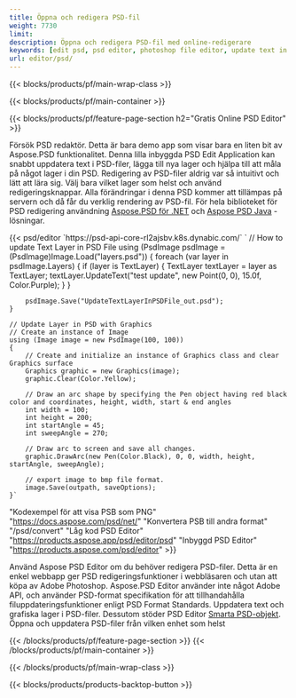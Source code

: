 ```yaml
---
title: Öppna och redigera PSD-fil
weight: 7730
limit: 
description: Öppna och redigera PSD-fil med online-redigerare
keywords: [edit psd, psd editor, photoshop file editor, update text in psd, update psd, open psd, update text in psd]
url: editor/psd/
---
```


{{< blocks/products/pf/main-wrap-class >}}

{{< blocks/products/pf/main-container >}}

{{< blocks/products/pf/feature-page-section h2="Gratis Online PSD Editor" >}}
<p>Försök PSD redaktör. Detta är bara demo app som visar bara en liten bit av Aspose.PSD funktionalitet. Denna lilla inbyggda PSD Edit Application kan snabbt uppdatera text i PSD-filer, lägga till nya lager och hjälpa till att måla på något lager i din PSD. Redigering av PSD-filer aldrig var så intuitivt och lätt att lära sig. Välj bara vilket lager som helst och använd redigeringsknappar. Alla förändringar i denna PSD kommer att tillämpas på servern och då får du verklig rendering av PSD-fil. För hela biblioteket för PSD redigering användning <a href="/psd/{{< lang-code >}}net">Aspose.PSD för .NET</a> och <a href="/psd/{{< lang-code >}}java">Aspose PSD Java</a> -lösningar. </p>
{{< psd/editor `https://psd-api-core-rl2ajsbv.k8s.dynabic.com/` 
`	// How to update Text Layer in PSD File
	using (PsdImage psdImage = (PsdImage)Image.Load("layers.psd"))
  	{
		foreach (var layer in psdImage.Layers)
		{
			if (layer is TextLayer)
			{
				TextLayer textLayer = layer as TextLayer;
				textLayer.UpdateText("test update", new Point(0, 0), 15.0f, Color.Purple);
			}
		}

		psdImage.Save("UpdateTextLayerInPSDFile_out.psd");
	}
	
	// Update Layer in PSD with Graphics
	// Create an instance of Image
	using (Image image = new PsdImage(100, 100))
	{
		// Create and initialize an instance of Graphics class and clear Graphics surface
		Graphics graphic = new Graphics(image);
		graphic.Clear(Color.Yellow);

		// Draw an arc shape by specifying the Pen object having red black color and coordinates, height, width, start & end angles                 
		int width = 100;
		int height = 200;
		int startAngle = 45;
		int sweepAngle = 270;

		// Draw arc to screen and save all changes.
		graphic.DrawArc(new Pen(Color.Black), 0, 0, width, height, startAngle, sweepAngle);

		// export image to bmp file format.
		image.Save(outpath, saveOptions);
	}` 
"Kodexempel för att visa PSB som PNG"  "https://docs.aspose.com/psd/net/" 
"Konvertera PSB till andra format"  "/psd/convert" 
"Låg kod PSD Editor" "https://products.aspose.app/psd/editor/psd" 
"Inbyggd PSD Editor" "https://products.aspose.com/psd/editor" >}}
<p>Använd Aspose PSD Editor om du behöver redigera PSD-filer. Detta är en enkel webbapp ger PSD redigeringsfunktioner i webbläsaren och utan att köpa av Adobe Photoshop. Aspose.PSD Editor använder inte något Adobe API, och använder PSD-format specifikation för att tillhandahålla filuppdateringsfunktioner enligt PSD Format Standards. Uppdatera text och grafiska lager i PSD-filer. Dessutom stöder PSD Editor <a href="https://reference.aspose.com/psd/net/aspose.psd.fileformats.psd.layers.smartobjects/smartobjectlayer/">Smarta PSD-objekt</a>. Öppna och uppdatera PSD-filer från vilken enhet som helst</p>

{{< /blocks/products/pf/feature-page-section >}}
{{< /blocks/products/pf/main-container >}}


{{< /blocks/products/pf/main-wrap-class >}}

{{< blocks/products/products-backtop-button >}}

